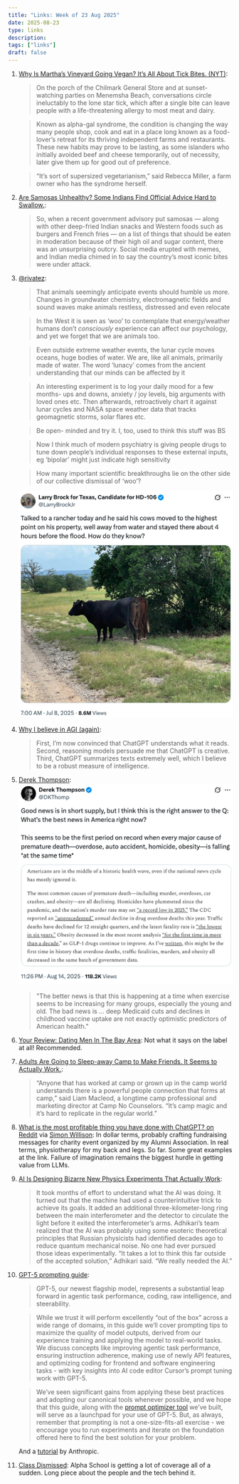 ```yaml
---
title: "Links: Week of 23 Aug 2025"
date: 2025-08-23
type: links
description: 
tags: ["links"]
draft: false
---
```


1. [Why Is Martha’s Vineyard Going Vegan? It’s All About Tick Bites. (NYT)](https://www.nytimes.com/2025/08/12/dining/marthas-vineyard-alpha-gal-tick-bites.html?smid=nytcore-ios-share): 
    > On the porch of the Chilmark General Store and at sunset-watching parties on Menemsha Beach, conversations circle ineluctably to the lone star tick, which after a single bite can leave people with a life-threatening allergy to most meat and dairy.

    > Known as alpha-gal syndrome, the condition is changing the way many people shop, cook and eat in a place long known as a food-lover’s retreat for its thriving independent farms and restaurants. These new habits may prove to be lasting, as some islanders who initially avoided beef and cheese temporarily, out of necessity, later give them up for good out of preference.

    > “It’s sort of supersized vegetarianism,” said Rebecca Miller, a farm owner who has the syndrome herself.

2. [Are Samosas Unhealthy? Some Indians Find Official Advice Hard to Swallow.](https://www.nytimes.com/2025/08/12/world/asia/india-samosas-unhealthy.html?smid=nytcore-ios-share): 
   > So, when a recent government advisory put samosas — along with other deep-fried Indian snacks and Western foods such as burgers and French fries — on a list of things that should be eaten in moderation because of their high oil and sugar content, there was an unsurprising outcry. Social media erupted with memes, and Indian media chimed in to say the country’s most iconic bites were under attack.

3.  [@rivatez](https://x.com/rivatez/status/1942963545940922605):
    > That animals seemingly anticipate events should humble us more. Changes in groundwater chemistry, electromagnetic fields and sound waves make animals restless, distressed and even relocate

    > In the West it is seen as ‘woo’ to contemplate that energy/weather humans don’t *consciously* experience can affect our psychology, and yet we forget that we are animals too.  

    > Even outside extreme weather events, the lunar cycle moves oceans, huge bodies of water. We are, like all animals, primarily made of water. The word ‘lunacy’ comes from the ancient understanding that our minds can be affected by it 

    > An interesting experiment is to log your daily mood for a few months- ups and downs, anxiety / joy levels, big arguments with loved ones etc. Then afterwards, retroactively chart it against lunar cycles and NASA space weather data that tracks geomagnetic storms, solar flares etc. 

    > Be open- minded and try it. I, too, used to think this stuff was BS 

    > Now I think much of modern psychiatry is giving people drugs to tune down people’s individual responses to these external inputs, eg ‘bipolar’ might just indicate high sensitivity 

    > How many important scientific breakthroughs lie on the other side of our collective dismissal of ‘woo’?

    ![cows](/posts/2025/Aug/23-Aug-2025-Link-3.png)

4. [Why I believe in AGI (again)](https://guzey.com/why-i-believe-in-agi-again/): 
    > First, I’m now convinced that ChatGPT understands what it reads. Second, reasoning models persuade me that ChatGPT is creative. Third, ChatGPT summarizes texts extremely well, which I believe to be a robust measure of intelligence.

5. [Derek Thompson](https://x.com/DKThomp/status/1956014687885074507): 
    ![Good News](/posts/2025/Aug/23-Aug-2025-Link-5.png)

    > "The better news is that this is happening at a time when exercise seems to be increasing for many groups, especially the young and old. The bad news is ... deep Medicaid cuts and declines in childhood vaccine uptake are not exactly optimistic predictors of American health."

6. [Your Review: Dating Men In The Bay Area](https://www.astralcodexten.com/p/your-review-dating-men-in-the-bay?): Not what it says on the label at all! Recommended.

7. [Adults Are Going to Sleep-away Camp to Make Friends. It Seems to Actually Work.](https://www.wsj.com/style/adult-sleepaway-camp-social-getaway-98e47886): 
    > “Anyone that has worked at camp or grown up in the camp world understands there is a powerful people connection that forms at camp,” said Liam Macleod, a longtime camp professional and marketing director at Camp No Counselors. “It’s camp magic and it’s hard to replicate in the regular world.” 

8. [What is the most profitable thing you have done with ChatGPT? on Reddit](https://www.reddit.com/r/ChatGPTPro/comments/1mt5igj/what_is_the_most_profitable_thing_you_have_done/) via [Simon Willison](https://simonwillison.net/2025/Aug/19/rchatgptpro/#atom-everything): In dollar terms, probably crafting fundraising messages for charity event organized by my Alumni Association. In real terms, physiotherapy for my back and legs. So far. Some great examples at the link. Failure of imagination remains the biggest hurdle in getting value from LLMs. 

9. [AI Is Designing Bizarre New Physics Experiments That Actually Work](https://www.wired.com/story/ai-comes-up-with-bizarre-physics-experiments-but-they-work/): 
    > It took months of effort to understand what the AI was doing. It turned out that the machine had used a counterintuitive trick to achieve its goals. It added an additional three-kilometer-long ring between the main interferometer and the detector to circulate the light before it exited the interferometer’s arms. Adhikari’s team realized that the AI was probably using some esoteric theoretical principles that Russian physicists had identified decades ago to reduce quantum mechanical noise. No one had ever pursued those ideas experimentally. “It takes a lot to think this far outside of the accepted solution,” Adhikari said. “We really needed the AI.”

10. [GPT-5 prompting guide](https://cookbook.openai.com/examples/gpt-5/gpt-5_prompting_guide): 
    > GPT-5, our newest flagship model, represents a substantial leap forward in agentic task performance, coding, raw intelligence, and steerability.

    > While we trust it will perform excellently “out of the box” across a wide range of domains, in this guide we’ll cover prompting tips to maximize the quality of model outputs, derived from our experience training and applying the model to real-world tasks. We discuss concepts like improving agentic task performance, ensuring instruction adherence, making use of newly API features, and optimizing coding for frontend and software engineering tasks - with key insights into AI code editor Cursor’s prompt tuning work with GPT-5.

    > We’ve seen significant gains from applying these best practices and adopting our canonical tools whenever possible, and we hope that this guide, along with the [prompt optimizer tool](https://platform.openai.com/chat/edit?optimize=true) we’ve built, will serve as a launchpad for your use of GPT-5. But, as always, remember that prompting is not a one-size-fits-all exercise - we encourage you to run experiments and iterate on the foundation offered here to find the best solution for your problem.

    And a [tutorial](https://github.com/anthropics/prompt-eng-interactive-tutorial) by  Anthropic. 

11. [Class Dismissed](https://joincolossus.com/article/joe-liemandt-class-dismissed/): Alpha School is getting a lot of coverage all of a sudden. Long piece about the people and the tech behind it. 